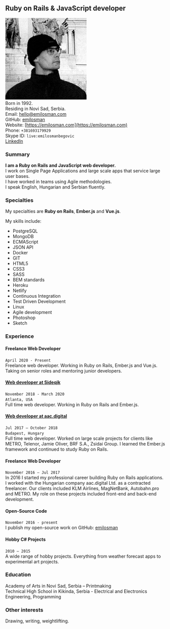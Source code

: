 ## Ruby on Rails & JavaScript developer
![profile picture](/assets/images/profile.jpg)  
Born in 1992.  
Residing in Novi Sad, Serbia.  
Email: [hello@emilosman.com](mailto:hello@emilosman.com)  
GitHub: [emilosman](https://www.github.com/emilosman)  
Website: [https://emilosman.com](https://emilosman.com)  
Phone: `+381693179929`  
Skype ID: `live:emilosmanbegovic`  
[LinkedIn](https://www.linkedin.com/in/emil-osmanbegovi%C4%87-357579123/)

### Summary
__I am a Ruby on Rails and JavaScript web developer.__  
I work on Single Page Applications and large scale apps that service large user bases.  
I have worked in teams using Agile methodologies.  
I speak English, Hungarian and Serbian fluently.

### Specialties
My specialties are **Ruby on Rails**, **Ember.js** and **Vue.js**.

My skills include:
- PostgreSQL
- MongoDB
- ECMAScript
- JSON API
- Docker
- GIT
- HTML5
- CSS3
- SASS
- BEM standards
- Heroku
- Netlify
- Continuous Integration
- Test Driven Development
- Linux
- Agile development
- Photoshop
- Sketch

### Experience

#### Freelance Web Developer
`April 2020 - Present`  
Freelance web developer. Working in Ruby on Rails, Ember.js and Vue.js.  
Taking on senior roles and mentoring junior developers.

#### [Web developer at Sideqik](https://www.sideqik.com/)
`November 2018 - March 2020`  
`Atlanta, USA`  
Full time web developer. Working in Ruby on Rails and Ember.js.

#### [Web developer at aac.digital](http://aac.digital/)
`Jul 2017 – October 2018`  
`Budapest, Hungary`  
Full time web developer. Worked on large scale projects for clients like METRO, Telenor,  Jamie Oliver, BRF S.A., Zsidai Group.
I learned the Ember.js framework and continued to study Ruby on Rails.

#### Freelance Web Developer
`November 2016 – Jul 2017`  
In 2016 I started my professional career building Ruby on Rails applications.
I worked with the Hungarian company aac.digital Ltd. as a contracted freelancer. Our clients included KLM Airlines, MagNetBank, Autobahn.pro and METRO. My role on these projects included front-end and back-end development.

#### Open-Source Code
`November 2016 - present`  
I publish my open-source work on GitHub:
[emilosman](https://www.github.com/emilosman)

#### Hobby C# Projects
`2010 – 2015`  
A wide range of hobby projects. Everything from weather forecast apps to experimental art projects.

### Education
Academy of Arts in Novi Sad, Serbia – Printmaking  
Technical High School in Kikinda, Serbia - Electrical and Electronics Engineering, Programming

### Other interests
Drawing, writing, weightlifting.
